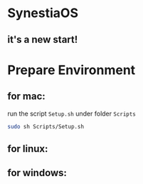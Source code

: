 # SynestiaOS
## it's a new start!

# Prepare Environment
## for mac:
run the script `Setup.sh` under folder `Scripts`

``` bash
sudo sh Scripts/Setup.sh
```

## for linux:

## for windows:

